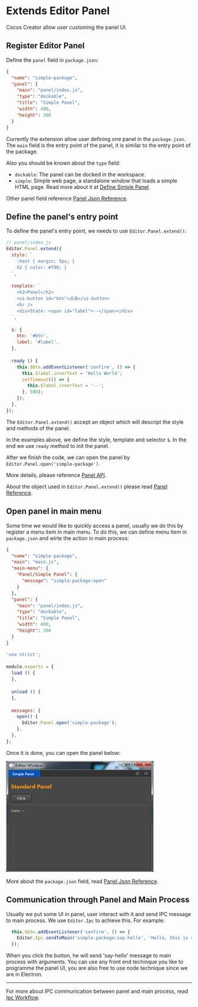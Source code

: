 # Extends Editor Panel

Cocos Creator allow user customing the panel UI.

## Register Editor Panel

Define the `panel` field in `package.json`:

```json
{
  "name": "simple-package",
  "panel": {
    "main": "panel/index.js",
    "type": "dockable",
    "title": "Simple Panel",
    "width": 400,
    "height": 300
  }
}
```

Currently the extension allow user defining one panel in the `package.json`. The `main` field is the entry point of the panel, it is similar to the entry point of the package.

Also you should be known about the `type` field:

- `dockable`: The panel can be docked in the workspace.
- `simple`: Simple web page, a standalone window that loads a simple HTML page. Read more about it at [Define Simple Panel](define-simple-panel.md).

Other panel field reference [Panel Json Reference](reference/panel-json-reference.md).

## Define the panel's entry point

To define the panel's entry point, we needs to use `Editor.Panel.extend()`:

```javascript
// panel/index.js
Editor.Panel.extend({
  style: `
    :host { margin: 5px; }
    h2 { color: #f90; }
  `,

  template: `
    <h2>Panel</h2>
    <ui-button id="btn">点击</ui-button>
    <hr />
    <div>State: <span id="label">--</span></div>
  `,

  $: {
    btn: '#btn',
    label: '#label',
  },

  ready () {
    this.$btn.addEventListener('confirm', () => {
      this.$label.innerText = 'Hello World';
      setTimeout(() => {
        this.$label.innerText = '--';
      }, 500);
    });
  },
});
```

The `Editor.Panel.extend()` accept an object which will descript the style and methods of the panel.

In the examples above, we define the style, template and selector `$`. In the end we use `ready` method to init the panel.

After we finish the code, we can open the panel by `Editor.Panel.open('simple-package')`.

More details, please reference [Panel API](api/editor-framework/main/panel.md).

About the object used in `Editor.Panel.extend()` please read [Panel Reference](reference/panel-reference.md).

## Open panel in main menu

Some time we would like to quickly access a panel, usually we do this by register a menu item in main menu. To do this, we can define menu item in `package.json` and wirte the action in main process:

```json
{
  "name": "simple-package",
  "main": "main.js",
  "main-menu": {
    "Panel/Simple Panel": {
      "message": "simple-package:open"
    }
  },
  "panel": {
    "main": "panel/index.js",
    "type": "dockable",
    "title": "Simple Panel",
    "width": 400,
    "height": 300
  }
}
```

```javascript
'use strict';

module.exports = {
  load () {
  },

  unload () {
  },

  messages: {
    open() {
      Editor.Panel.open('simple-package');
    },
  },
};
```

Once it is done, you can open the panel below:

![simple-panel](./assets/simple-panel.png)

More about the `package.json` field, read [Panel Json Reference](reference/panel-json-reference.md).

## Communication through Panel and Main Process

Usually we put some UI in panel, user interact with it and send IPC message to main process. We use `Editor.Ipc` to achieve this. For example:

```javascript
  this.$btn.addEventListener('confirm', () => {
    Editor.Ipc.sendToMain('simple-package:say-hello', 'Hello, this is simple panel');
  });
```

When you click the button, he will send 'say-hello' message to main process with arguments. You can use any front end techinque you like to programme the panel UI, you are also free to use node technique since we are in Electron.

---

For more about IPC communication between panel and main process, read [Ipc Workflow](ipc-workflow.md).